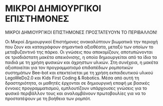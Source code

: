 # ΜΙΚΡΟΙ ΔΗΜΙΟΥΡΓΙΚΟΙ ΕΠΙΣΤΗΜΟΝΕΣ
ΜΙΚΡΟΙ ΔΗΜΙΟΥΡΓΙΚΟΙ ΕΠΙΣΤΗΜΟΝΕΣ ΠΡΟΣΤΑΤΕΥΟΥΝ ΤΟ ΠΕΡΙΒΑΛΛΟΝ!

Οι Μικροί Δημιουργικοί Επιστήμονες ανακαλύπτουν βιωματικά την περιοχή που ζουν και καταγράφουν σημαντικά αξιοθέατα, μεταξύ των οποίων το μεταβυζαντινό της πάρκο. Οι γνώσεις που αποκομίζουν, αποτυπώνονται σε τρισδιάστατη μακέτα απεικόνισης, η οποία δημιουργείται από τα ίδια τα παιδιά με τη χρήση φυσικών και άχρηστων υλικών. Στη συνέχεια, η μακέτα αξιοποιείται για τον προγραμματισμό επιδαπέδιων ρομποτικών συστημάτων Bee-bot και επεκτείνεται με τη χρήση εκπαιδευτικού υλικού LegoWeDo2.0 και Kids First Coding & Robotics. Μέσα από αυτή τη δραστηριότητα, οι μαθητές έρχονται σε δημιουργική επαφή με βασικές έννοιες προγραμματισμού, εμπλουτίζουν υπάρχουσες γνώσεις για το φυσικό περιβάλλον τους και αναλαμβάνουν πρωτοβουλίες για να το προστατέψουν με τη βοήθεια των ρομπότ.
